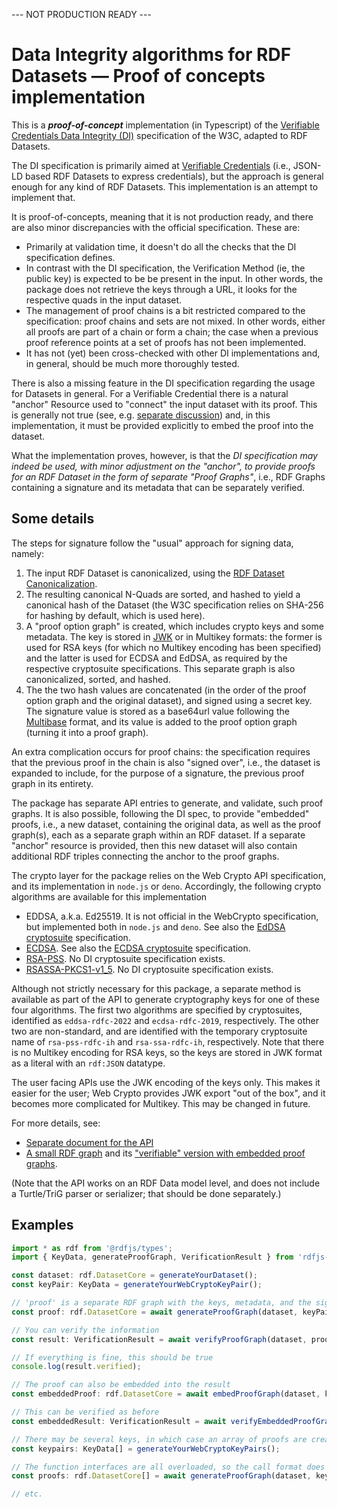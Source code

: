 --- NOT PRODUCTION READY ---

# Data Integrity algorithms for RDF Datasets — Proof of concepts implementation

This is a ***proof-of-concept*** implementation (in Typescript) of the [Verifiable Credentials Data Integrity (DI)](https://www.w3.org/TR/vc-data-integrity/) specification of the W3C, adapted to RDF Datasets.

The DI specification is primarily aimed at [Verifiable Credentials](https://www.w3.org/TR/vc-data-model-2.0/) (i.e., JSON-LD based RDF Datasets to express credentials), but the approach is general enough for any kind of RDF Datasets. 
This implementation is an attempt to implement that.

It is proof-of-concepts, meaning that it is not production ready, and there are also minor discrepancies with the official specification. These are:

- Primarily at validation time, it doesn't do all the checks that the DI specification defines.
- In contrast with the DI specification, the Verification Method (ie, the public key) is expected to be be present in the input. In other words, the package does not retrieve the keys through a URL, it looks for the respective quads in the input dataset.
- The management of proof chains is a bit restricted compared to the specification: proof chains and sets are not mixed. In other words, either all proofs are part of a chain or form a chain; the case when a previous proof reference points at a set of proofs has not been implemented.
- It has not (yet) been cross-checked with other DI implementations and, in general, should be much more thoroughly tested.

There is also a missing feature in the DI specification regarding the usage for Datasets in general. For a Verifiable Credential there is a natural "anchor" Resource used to "connect" the input dataset with its proof.
This is generally not true (see, e.g. [separate discussion](https://github.com/w3c/vc-data-model/issues/1248)) and, in this implementation, it must be provided explicitly to embed the proof into the dataset.

What the implementation proves, however, is that the _DI specification may indeed be used, with minor adjustment on the "anchor", to provide proofs for an RDF Dataset in the form of separate "Proof Graphs"_, i.e., RDF Graphs containing a signature and its metadata that can be separately verified.

## Some details

The steps for signature follow the "usual" approach for signing data, namely:

1. The input RDF Dataset is canonicalized, using the [RDF Dataset Canonicalization](https://www.w3.org/TR/rdf-canon/).
2. The resulting canonical N-Quads are sorted, and hashed to yield a canonical hash of the Dataset (the W3C specification relies on SHA-256 for hashing by default, which is used here).
3. A "proof option graph" is created, which includes crypto keys and some metadata. The key is stored in [JWK](https://www.rfc-editor.org/rfc/rfc7517) or in Multikey formats: the former is used for RSA keys (for which no Multikey encoding has been specified) and the latter is used for ECDSA and EdDSA, as required by the respective cryptosuite specifications. This separate graph is also canonicalized, sorted, and hashed.
4. The the two hash values are concatenated (in the order of the proof option graph and the original dataset), and signed using a secret key. The signature value is stored as a base64url value following the [Multibase](https://datatracker.ietf.org/doc/draft-multiformats-multibase) format, and its value is added to the proof option graph (turning it into a proof graph).

An extra complication occurs for proof chains: the specification requires that the previous proof in the chain is also "signed over", i.e., the dataset is expanded to include, for the purpose of a signature, the previous proof graph in its entirety.

The package has separate API entries to generate, and validate, such proof graphs. It is also possible, following the DI spec, to provide "embedded" proofs, i.e., a new dataset, containing the original data, as well as the proof graph(s), each as a separate graph within an RDF dataset. If a separate "anchor" resource is provided, then this new dataset will also contain additional RDF triples connecting the anchor to the proof graphs.

The crypto layer for the package relies on the Web Crypto API specification, and its implementation in `node.js` or `deno`. Accordingly, the following crypto algorithms are available for this implementation

- EDDSA, a.k.a. Ed25519. It is not official in the WebCrypto specification, but implemented both in `node.js` and `deno`. See also the [EdDSA cryptosuite](https://www.w3.org/TR/vc-di-eddsa/) specification.
- [ECDSA](https://w3c.github.io/webcrypto/#ecdsa). See also the [ECDSA cryptosuite](https://www.w3.org/TR/vc-di-ecdsa/) specification.
- [RSA-PSS](https://w3c.github.io/webcrypto/#rsa-pss). No DI cryptosuite specification exists.
- [RSASSA-PKCS1-v1_5](https://w3c.github.io/webcrypto/#rsassa-pkcs1). No DI cryptosuite specification exists.

Although not strictly necessary for this package, a separate method is available as part of the API to generate cryptography keys for one of these four algorithms.
The first two algorithms are specified by cryptosuites, identified as `eddsa-rdfc-2022` and `ecdsa-rdfc-2019`, respectively.
The other two are non-standard, and are identified with the temporary cryptosuite name of `rsa-pss-rdfc-ih` and `rsa-ssa-rdfc-ih`, respectively.
Note that there is no Multikey encoding for RSA keys, so the keys are stored in JWK format as a literal with an `rdf:JSON` datatype.

The user facing APIs use the JWK encoding of the keys only. This makes it easier for the user; Web Crypto provides JWK export "out of the box", and it becomes more complicated for Multikey. This may be changed in future.

For more details, see:

- [Separate document for the API](https://iherman.github.io/rdfjs-di/modules/index.html)
- [A small RDF graph](https://github.com/iherman/rdfjs-di/blob/main/examples/small.ttl) and its ["verifiable" version with embedded proof graphs](https://github.com/iherman/rdfjs-di/blob/main/examples/small_with_proofs.ttl).

(Note that the API works on an RDF Data model level, and does not include a Turtle/TriG parser or serializer; that should be done separately.)

## Examples

```typescript
import * as rdf from '@rdfjs/types';
import { KeyData, generateProofGraph, VerificationResult } from 'rdfjs-di';

const dataset: rdf.DatasetCore = generateYourDataset();
const keyPair: KeyData = generateYourWebCryptoKeyPair();

// 'proof' is a separate RDF graph with the keys, metadata, and the signature
const proof: rdf.DatasetCore = await generateProofGraph(dataset, keyPair)

// You can verify the information
const result: VerificationResult = await verifyProofGraph(dataset, proof);

// If everything is fine, this should be true
console.log(result.verified);

// The proof can also be embedded into the result
const embeddedProof: rdf.DatasetCore = await embedProofGraph(dataset, keyPair, anchorResource);

// This can be verified as before
const embeddedResult: VerificationResult = await verifyEmbeddedProofGraph(proof, anchor);

// There may be several keys, in which case an array of proofs are created:
const keypairs: KeyData[] = generateYourWebCryptoKeyPairs();

// The function interfaces are all overloaded, so the call format does not really change:
const proofs: rdf.DatasetCore[] = await generateProofGraph(dataset, keyPairs);

// etc.
```
